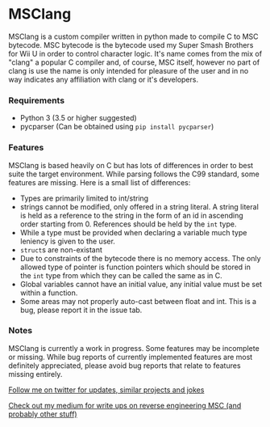 # MSClang

MSClang is a custom compiler written in python made to compile C to MSC bytecode. MSC bytecode is the bytecode used my Super Smash Brothers for Wii U in order to control character logic. It's name comes from the mix of "clang" a popular C compiler and, of course, MSC itself, however no part of clang is use the name is only intended for pleasure of the user and in no way indicates any affiliation with clang or it's developers.

### Requirements

* Python 3 (3.5 or higher suggested)
* pycparser (Can be obtained using `pip install pycparser`)

### Features

MSClang is based heavily on C but has lots of differences in order to best suite the target environment. While parsing follows the C99 standard, some features are missing. Here is a small list of differences:

* Types are primarily limited to int/string
* strings cannot be modified, only offered in a string literal. A string literal is held as a reference to the string in the form of an id in ascending order starting from 0. References should be held by the `int` type.
* While a type must be provided when declaring a variable much type leniency is given to the user.  
* `struct`s are non-existant
* Due to constraints of the bytecode there is no memory access. The only allowed type of pointer is function pointers which should be stored in the `int` type from which they can be called the same as in C.
* Global variables cannot have an initial value, any initial value must be set within a function.
* Some areas may not properly auto-cast between float and int. This is a bug, please report it in the issue tab.

### Notes

MSClang is currently a work in progress. Some features may be incomplete or missing. While bug reports of currently implemented features are most definitely appreciated, please avoid bug reports that relate to features missing entirely. 

[Follow me on twitter for updates, similar projects and jokes](https://twitter.com/jam1garner)

[Check out my medium for write ups on reverse engineering MSC (and probably other stuff)](https://medium.com/@jam1garner)